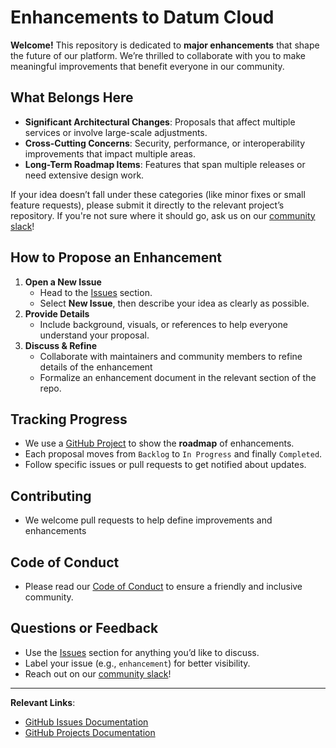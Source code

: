 # Enhancements to Datum Cloud

**Welcome!** This repository is dedicated to **major enhancements** that shape
the future of our platform. We’re thrilled to collaborate with you to make
meaningful improvements that benefit everyone in our community.

## What Belongs Here

- **Significant Architectural Changes**: Proposals that affect multiple services
  or involve large-scale adjustments.
- **Cross-Cutting Concerns**: Security, performance, or interoperability
  improvements that impact multiple areas.
- **Long-Term Roadmap Items**: Features that span multiple releases or need
  extensive design work.

If your idea doesn’t fall under these categories (like minor fixes or small
feature requests), please submit it directly to the relevant project’s
repository. If you're not sure where it should go, ask us on our [community
slack](https://slack.datum.net/)!

## How to Propose an Enhancement

1. **Open a New Issue**
   - Head to the [Issues](https://github.com/datum-cloud/enhancements/issues)
     section.
   - Select **New Issue**, then describe your idea as clearly as possible.
2. **Provide Details**
   - Include background, visuals, or references to help everyone understand your
     proposal.
3. **Discuss & Refine**
   - Collaborate with maintainers and community members to refine details of the
     enhancement
   - Formalize an enhancement document in the relevant section of the repo.

## Tracking Progress

- We use a [GitHub Project][github-project] to show the **roadmap** of
  enhancements.
- Each proposal moves from `Backlog` to `In Progress` and finally `Completed`.
- Follow specific issues or pull requests to get notified about updates.

[github-project]: https://github.com/orgs/datum-cloud/projects/22/views/3

## Contributing

- We welcome pull requests to help define improvements and enhancements

## Code of Conduct

- Please read our [Code of Conduct] to ensure a friendly and inclusive
  community.

[Code of Conduct]:
    https://datum-community.slack.com/docs/T07UKR149V3/F07VBF5717A

## Questions or Feedback

- Use the [Issues](https://github.com/datum-cloud/enhancements/issues) section
  for anything you’d like to discuss.
- Label your issue (e.g., `enhancement`) for better visibility.
- Reach out on our [community slack](https://slack.datum.net/)!

---

**Relevant Links**:
- [GitHub Issues Documentation](https://docs.github.com/en/issues)
- [GitHub Projects
  Documentation](https://docs.github.com/en/issues/planning-and-tracking-with-projects)
